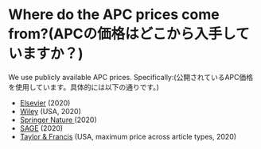# Where do the APC prices come from?(APCの価格はどこから入手していますか？)

We use publicly available APC prices. Specifically:(公開されているAPC価格を使用しています。具体的には以下の通りです。)

* [Elsevier](https://www.elsevier.com/about/policies/pricing) (2020)
* [Wiley](https://authorservices.wiley.com/author-resources/Journal-Authors/open-access/article-publication-charges.html) (USA, 2020)
* [Springer Nature ](https://www.springernature.com/gp/open-research/journals-books/journals)(2020)
* [SAGE](https://us.sagepub.com/en-us/nam/sage-choice-journal-and-pricing-exceptions) (2020)
* [Taylor & Francis](https://authorservices.taylorandfrancis.com/publishing-open-access/open-access-cost-finder/) (USA, maximum price across article types, 2020)
